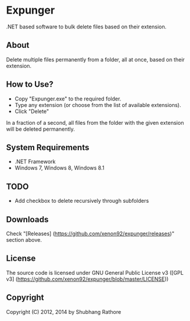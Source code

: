 Expunger
============

.NET based software to bulk delete files based on their extension.


About
----

Delete multiple files permanently from a folder, all at once, based on their extension.


How to Use?
----

- Copy "Expunger.exe" to the required folder.
- Type any extension (or choose from the list of available extensions).
- Click "Delete"

In a fraction of a second, all files from the folder with the given extension will be deleted permanently.


System Requirements
----

- .NET Framework
- Windows 7, Windows 8, Windows 8.1


TODO
----

- Add checkbox to delete recursively through subfolders


Downloads
----

Check "[Releases] (https://github.com/xenon92/expunger/releases)" section above.


License
---

The source code is licensed under GNU General Public License v3 ([GPL v3] (https://github.com/xenon92/expunger/blob/master/LICENSE))


Copyright
----

Copyright (C) 2012, 2014 by Shubhang Rathore